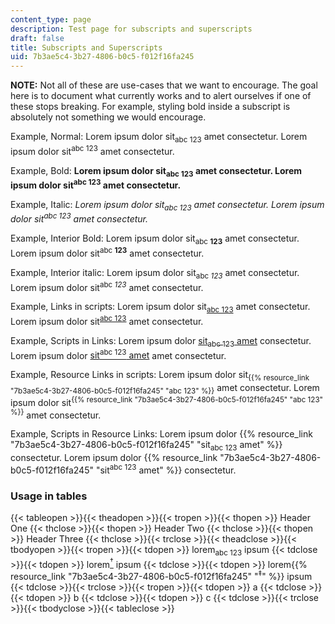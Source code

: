 ```yaml
---
content_type: page
description: Test page for subscripts and superscripts
draft: false
title: Subscripts and Superscripts
uid: 7b3ae5c4-3b27-4806-b0c5-f012f16fa245
---
```


**NOTE:** Not all of these are use-cases that we want to encourage. The goal here is to document what currently works and to alert ourselves if one of these stops breaking. For example, styling bold inside a subscript is absolutely not something we would encourage.

Example, Normal: Lorem ipsum dolor sit<sub>abc 123</sub> amet consectetur. Lorem ipsum dolor sit<sup>abc 123</sup> amet consectetur.

Example, Bold: **Lorem ipsum dolor sit<sub>abc 123</sub> amet consectetur. Lorem ipsum dolor sit<sup>abc 123</sup> amet consectetur.**

Example, Italic: *Lorem ipsum dolor sit<sub>abc 123</sub> amet consectetur. Lorem ipsum dolor sit<sup>abc 123</sup> amet consectetur.*

Example, Interior Bold: Lorem ipsum dolor sit<sub>abc **123**</sub> amet consectetur. Lorem ipsum dolor sit<sup>abc **123**</sup> amet consectetur.

Example, Interior italic: Lorem ipsum dolor sit<sub>abc *123*</sub> amet consectetur. Lorem ipsum dolor sit<sup>abc *123*</sup> amet consectetur.

Example, Links in scripts: Lorem ipsum dolor sit<sub>[abc 123](https://mit.edu)</sub> amet consectetur. Lorem ipsum dolor sit<sup>[abc 123](https://mit.edu)</sup> amet consectetur.

Example, Scripts in Links: Lorem ipsum dolor [sit<sub>abc 123</sub> amet](https://mit.edu) consectetur. Lorem ipsum dolor [sit<sup>abc 123</sup> amet](https://mit.edu) amet consectetur.

Example, Resource Links in scripts: Lorem ipsum dolor sit<sub>{{% resource_link "7b3ae5c4-3b27-4806-b0c5-f012f16fa245" "abc 123" %}}</sub> amet consectetur. Lorem ipsum dolor sit<sup>{{% resource_link "7b3ae5c4-3b27-4806-b0c5-f012f16fa245" "abc 123" %}}</sup> amet consectetur.

Example, Scripts in Resource Links: Lorem ipsum dolor {{% resource_link "7b3ae5c4-3b27-4806-b0c5-f012f16fa245" "sit<sub>abc 123</sub> amet" %}} consectetur. Lorem ipsum dolor {{% resource_link "7b3ae5c4-3b27-4806-b0c5-f012f16fa245" "sit<sup>abc 123</sup> amet" %}} consectetur.

### Usage in tables

{{< tableopen >}}{{< theadopen >}}{{< tropen >}}{{< thopen >}}
Header One
{{< thclose >}}{{< thopen >}}
Header Two
{{< thclose >}}{{< thopen >}}
Header Three
{{< thclose >}}{{< trclose >}}{{< theadclose >}}{{< tbodyopen >}}{{< tropen >}}{{< tdopen >}}
lorem<sub>abc 123</sub> ipsum
{{< tdclose >}}{{< tdopen >}}
lorem[<sup>†</sup>](https://mit.edu) ipsum
{{< tdclose >}}{{< tdopen >}}
lorem{{% resource_link "7b3ae5c4-3b27-4806-b0c5-f012f16fa245" "<sup>‡</sup>" %}} ipsum
{{< tdclose >}}{{< trclose >}}{{< tropen >}}{{< tdopen >}}
a
{{< tdclose >}}{{< tdopen >}}
b
{{< tdclose >}}{{< tdopen >}}
c
{{< tdclose >}}{{< trclose >}}{{< tbodyclose >}}{{< tableclose >}}